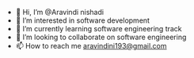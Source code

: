 - 👋 Hi, I’m @Aravindi nishadi
- 👀 I’m interested in software development 
- 🌱 I’m currently learning software engineering track
- 💞️ I’m looking to collaborate on software engineering 
- 📫 How to reach me aravindini193@gmail.com 

<!---
Aravindini/Aravindini is a ✨ special ✨ repository because its `README.md` (this file) appears on your GitHub profile.
You can click the Preview link to take a look at your changes.
--->
